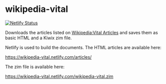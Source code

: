 wikipedia-vital
===============

[![Netlify Status](https://api.netlify.com/api/v1/badges/15054aa9-a138-43da-ba23-d334d7c7e3d1/deploy-status)](https://app.netlify.com/sites/wikipedia-vital/deploys)

Downloads the articles listed on [Wikipedia:Vital Articles](https://en.wikipedia.org/wiki/Wikipedia:Vital_articles) and saves them as basic HTML and a Kiwix zim file.

Netlify is used to build the documents. The HTML articles are available here:

https://wikipedia-vital.netlify.com/articles/

The zim file is available here:

https://wikipedia-vital.netlify.com/wikipedia-vital.zim